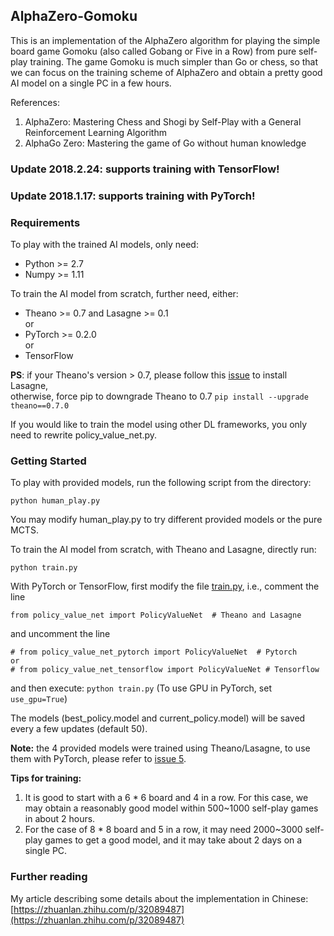## AlphaZero-Gomoku
This is an implementation of the AlphaZero algorithm for playing the simple board game Gomoku (also called Gobang or Five in a Row) from pure self-play training. The game Gomoku is much simpler than Go or chess, so that we can focus on the training scheme of AlphaZero and obtain a pretty good AI model on a single PC in a few hours. 

References:  
1. AlphaZero: Mastering Chess and Shogi by Self-Play with a General Reinforcement Learning Algorithm
2. AlphaGo Zero: Mastering the game of Go without human knowledge

### Update 2018.2.24: supports training with TensorFlow!
### Update 2018.1.17: supports training with PyTorch!

### Requirements
To play with the trained AI models, only need:
- Python >= 2.7
- Numpy >= 1.11

To train the AI model from scratch, further need, either:
- Theano >= 0.7 and Lasagne >= 0.1      
or
- PyTorch >= 0.2.0    
or
- TensorFlow

**PS**: if your Theano's version > 0.7, please follow this [issue](https://github.com/aigamedev/scikit-neuralnetwork/issues/235) to install Lasagne,  
otherwise, force pip to downgrade Theano to 0.7 ``pip install --upgrade theano==0.7.0``

If you would like to train the model using other DL frameworks, you only need to rewrite policy_value_net.py.

### Getting Started
To play with provided models, run the following script from the directory:  
```
python human_play.py  
```
You may modify human_play.py to try different provided models or the pure MCTS.

To train the AI model from scratch, with Theano and Lasagne, directly run:   
```
python train.py
```
With PyTorch or TensorFlow, first modify the file [train.py](https://github.com/junxiaosong/AlphaZero_Gomoku/blob/master/train.py), i.e., comment the line
```
from policy_value_net import PolicyValueNet  # Theano and Lasagne
```
and uncomment the line 
```
# from policy_value_net_pytorch import PolicyValueNet  # Pytorch
or
# from policy_value_net_tensorflow import PolicyValueNet # Tensorflow
```
and then execute: ``python train.py``  (To use GPU in PyTorch, set ``use_gpu=True``)

The models (best_policy.model and current_policy.model) will be saved every a few updates (default 50).  

**Note:** the 4 provided models were trained using Theano/Lasagne, to use them with PyTorch, please refer to [issue 5](https://github.com/junxiaosong/AlphaZero_Gomoku/issues/5).

**Tips for training:**
1. It is good to start with a 6 * 6 board and 4 in a row. For this case, we may obtain a reasonably good model within 500~1000 self-play games in about 2 hours.
2. For the case of 8 * 8 board and 5 in a row, it may need 2000~3000 self-play games to get a good model, and it may take about 2 days on a single PC.

### Further reading
My article describing some details about the implementation in Chinese: [https://zhuanlan.zhihu.com/p/32089487](https://zhuanlan.zhihu.com/p/32089487) 
